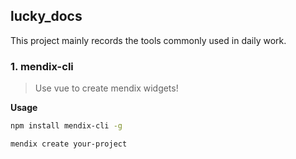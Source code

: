 ## lucky_docs

This project mainly records the tools commonly used in daily work.

### 1. mendix-cli

> Use vue to create mendix widgets!

**Usage**

```bash
npm install mendix-cli -g

mendix create your-project
```

